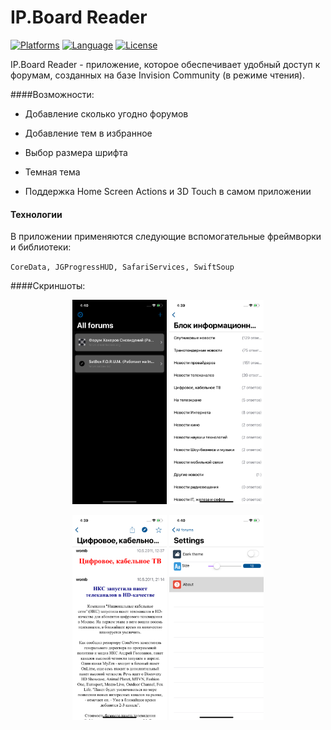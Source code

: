 # IP.Board Reader

[![Platforms](https://img.shields.io/badge/platform-iOS-yellow.svg)]()
[![Language](https://img.shields.io/badge/language-Swift-orange.svg)]()
[![License](https://img.shields.io/badge/license-MIT-blue.svg)]()

IP.Board Reader - приложение, которое обеспечивает удобный доступ к форумам, созданных на базе Invision Community (в режиме чтения).  

####Возможности:

* Добавление сколько угодно форумов

* Добавление тем в избранное

* Выбор размера шрифта

* Темная тема

* Поддержка Home Screen Actions и 3D Touch в самом приложении

#### Технологии

В приложении применяются следующие вспомогательные фреймворки и библиотеки:

`CoreData, JGProgressHUD, SafariServices, SwiftSoup`

####Скриншоты:

<p align="center" >
  <img src="https://github.com/moslienko/IP.Board-Reader/blob/master/Screenshots/Simulator%20Screen%20Shot%20-%20iPhone%20XR%20-%202019-03-16%20at%2016.40.25.png?raw=true" alt="Главный экран при темной теме" style="width:30%">
  <img src="https://github.com/moslienko/IP.Board-Reader/blob/master/Screenshots/Simulator%20Screen%20Shot%20-%20iPhone%20XR%20-%202019-03-16%20at%2016.39.47.png?raw=true" alt="Список тем" style="width:30%">
</p>



<p align="center" >
  <img src="https://github.com/moslienko/IP.Board-Reader/blob/master/Screenshots/Simulator%20Screen%20Shot%20-%20iPhone%20XR%20-%202019-03-16%20at%2016.39.57.png?raw=true" alt="Тема форума" style="width:30%">
  <img src="https://github.com/moslienko/IP.Board-Reader/blob/master/Screenshots/Simulator%20Screen%20Shot%20-%20iPhone%20XR%20-%202019-03-16%20at%2016.40.10.png?raw=true" alt="Настройки" style="width:30%">
</p>



